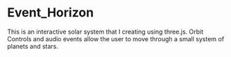# Event_Horizon
This is an interactive solar system that I creating using three.js. Orbit Controls and audio events allow the user to move through a small system of planets and stars. 
